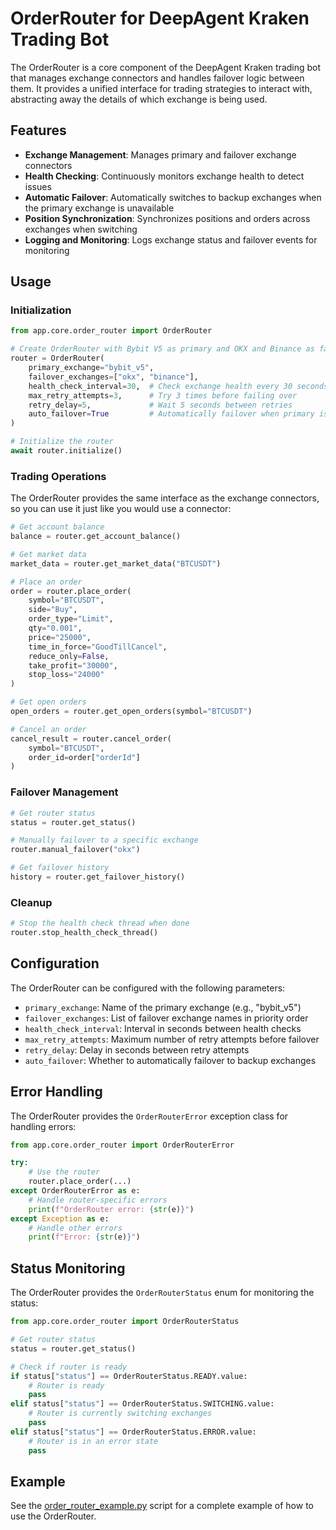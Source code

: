 # OrderRouter for DeepAgent Kraken Trading Bot

The OrderRouter is a core component of the DeepAgent Kraken trading bot that manages exchange connectors and handles failover logic between them. It provides a unified interface for trading strategies to interact with, abstracting away the details of which exchange is being used.

## Features

- **Exchange Management**: Manages primary and failover exchange connectors
- **Health Checking**: Continuously monitors exchange health to detect issues
- **Automatic Failover**: Automatically switches to backup exchanges when the primary exchange is unavailable
- **Position Synchronization**: Synchronizes positions and orders across exchanges when switching
- **Logging and Monitoring**: Logs exchange status and failover events for monitoring

## Usage

### Initialization

```python
from app.core.order_router import OrderRouter

# Create OrderRouter with Bybit V5 as primary and OKX and Binance as failovers
router = OrderRouter(
    primary_exchange="bybit_v5",
    failover_exchanges=["okx", "binance"],
    health_check_interval=30,  # Check exchange health every 30 seconds
    max_retry_attempts=3,      # Try 3 times before failing over
    retry_delay=5,             # Wait 5 seconds between retries
    auto_failover=True         # Automatically failover when primary is down
)

# Initialize the router
await router.initialize()
```

### Trading Operations

The OrderRouter provides the same interface as the exchange connectors, so you can use it just like you would use a connector:

```python
# Get account balance
balance = router.get_account_balance()

# Get market data
market_data = router.get_market_data("BTCUSDT")

# Place an order
order = router.place_order(
    symbol="BTCUSDT",
    side="Buy",
    order_type="Limit",
    qty="0.001",
    price="25000",
    time_in_force="GoodTillCancel",
    reduce_only=False,
    take_profit="30000",
    stop_loss="24000"
)

# Get open orders
open_orders = router.get_open_orders(symbol="BTCUSDT")

# Cancel an order
cancel_result = router.cancel_order(
    symbol="BTCUSDT",
    order_id=order["orderId"]
)
```

### Failover Management

```python
# Get router status
status = router.get_status()

# Manually failover to a specific exchange
router.manual_failover("okx")

# Get failover history
history = router.get_failover_history()
```

### Cleanup

```python
# Stop the health check thread when done
router.stop_health_check_thread()
```

## Configuration

The OrderRouter can be configured with the following parameters:

- `primary_exchange`: Name of the primary exchange (e.g., "bybit_v5")
- `failover_exchanges`: List of failover exchange names in priority order
- `health_check_interval`: Interval in seconds between health checks
- `max_retry_attempts`: Maximum number of retry attempts before failover
- `retry_delay`: Delay in seconds between retry attempts
- `auto_failover`: Whether to automatically failover to backup exchanges

## Error Handling

The OrderRouter provides the `OrderRouterError` exception class for handling errors:

```python
from app.core.order_router import OrderRouterError

try:
    # Use the router
    router.place_order(...)
except OrderRouterError as e:
    # Handle router-specific errors
    print(f"OrderRouter error: {str(e)}")
except Exception as e:
    # Handle other errors
    print(f"Error: {str(e)}")
```

## Status Monitoring

The OrderRouter provides the `OrderRouterStatus` enum for monitoring the status:

```python
from app.core.order_router import OrderRouterStatus

# Get router status
status = router.get_status()

# Check if router is ready
if status["status"] == OrderRouterStatus.READY.value:
    # Router is ready
    pass
elif status["status"] == OrderRouterStatus.SWITCHING.value:
    # Router is currently switching exchanges
    pass
elif status["status"] == OrderRouterStatus.ERROR.value:
    # Router is in an error state
    pass
```

## Example

See the [order_router_example.py](../../examples/order_router_example.py) script for a complete example of how to use the OrderRouter.
